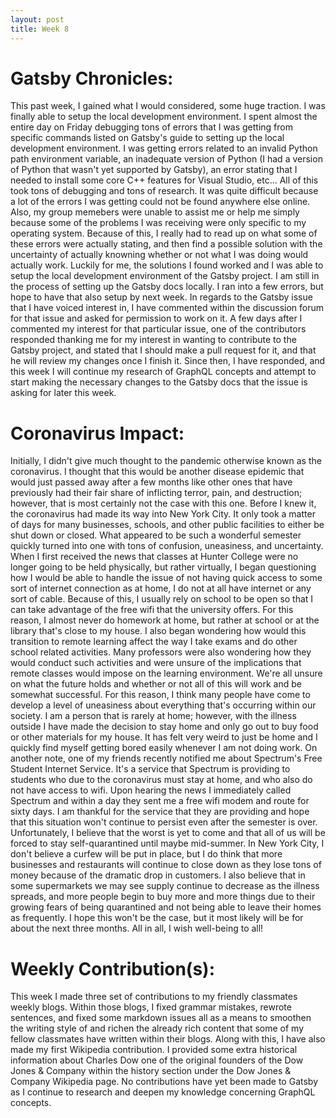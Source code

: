 ```yaml
---
layout: post
title: Week 8
---
```


# Gatsby Chronicles:
This past week, I gained what I would considered, some huge traction. I was finally able to setup the local development environment. I spent almost the entire day on Friday debugging tons of errors that I was getting from specific commands listed on Gatsby's guide to setting up the local development environment. I was getting errors related to an invalid Python path environment variable, an inadequate version of Python (I had a version of Python that wasn't yet supported by Gatsby), an error stating that I needed to install some core C++ features for Visual Studio, etc... All of this took tons of debugging and tons of research. It was quite difficult because a lot of the errors I was getting could not be found anywhere else online. Also, my group memebers were unable to assist me or help me simply because some of the problems I was receiving were only specific to my operating system. Because of this, I really had to read up on what some of these errors were actually stating, and then find a possible solution with the uncertainty of actually knowning whether or not what I was doing would actually work. Luckily for me, the solutions I found worked and I was able to setup the local development environment of the Gatsby project. I am still in the process of setting up the Gatsby docs locally. I ran into a few errors, but hope to have that also setup by next week. In regards to the Gatsby issue that I have voiced interest in, I have commented within the discussion forum for that issue and asked for permission to work on it. A few days after I commented my interest for that particular issue, one of the contributors responded thanking me for my interest in wanting to contribute to the Gatsby project, and stated that I should make a pull request for it, and that he will review my changes once I finish it. Since then, I have responded, and this week I will continue my research of GraphQL concepts and attempt to start making the necessary changes to the Gatsby docs that the issue is asking for later this week.


# Coronavirus Impact:
Initially, I didn't give much thought to the pandemic otherwise known as the coronavirus. I thought that this would be another disease epidemic that would just passed away after a few months like other ones that have previously had their fair share of inflicting terror, pain, and destruction; however, that is most certainly not the case with this one. Before I knew it, the coronavirus had made its way into New York City. It only took a matter of days for many businesses, schools, and other public facilities to either be shut down or closed. What appeared to be such a wonderful semester quickly turned into one with tons of confusion, uneasiness, and uncertainty. When I first received the news that classes at Hunter College were no longer going to be held physically, but rather virtually, I began questioning how I would be able to handle the issue of not having quick access to some sort of internet connection as at home, I do not at all have internet or any sort of cable. Because of this, I usually rely on school to be open so that I can take advantage of the free wifi that the university offers. For this reason, I almost never do homework at home, but rather at school or at the library that's close to my house. I also began wondering how would this transition to remote learning affect the way I take exams and do other school related activities. Many professors were also wondering how they would conduct such activities and were unsure of the implications that remote classes would impose on the learning environment. We're all unsure on what the future holds and whether or not all of this will work and be somewhat successful. For this reason, I think many people have come to develop a level of uneasiness about everything that's occurring within our society. I am a person that is rarely at home; however, with the illness outside I have made the decision to stay home and only go out to buy food or other materials for my house. It has felt very weird to just be home and I quickly find myself getting bored easily whenever I am not doing work. On another note, one of my friends recently notified me about Spectrum's Free Student Internet Service. It's a service that Spectrum is providing to students who due to the coronavirus must stay at home, and who also do not have access to wifi. Upon hearing the news I immediately called Spectrum and within a day they sent me a free wifi modem and route for sixty days. I am thankful for the service that they are providing and hope that this situation won't continue to persist even after the semester is over. Unfortunately, I believe that the worst is yet to come and that all of us will be forced to stay self-quarantined until maybe mid-summer. In New York City, I don't believe a curfew will be put in place, but I do think that more businesses and restaurants will continue to close down as they lose tons of money because of the dramatic drop in customers. I also believe that in some supermarkets we may see supply continue to decrease as the illness spreads, and more people begin to buy more and more things due to their growing fears of being quarantined and not being able to leave their homes as frequently. I hope this won't be the case, but it most likely will be for about the next three months. All in all, I wish well-being to all!


# Weekly Contribution(s):
This week I made three set of contributions to my friendly classmates weekly blogs. Within those blogs, I fixed grammar mistakes, rewrote sentences, and fixed some markdown issues all as a means to smoothen the writing style of and richen the already rich content that some of my fellow classmates have written within their blogs. Along with this, I have also made my first Wikipedia contribution. I provided some extra historical information about Charles Dow one of the original founders of the Dow Jones & Company within the history section under the Dow Jones & Company Wikipedia page. No contributions have yet been made to Gatsby as I continue to research and deepen my knowledge concerning GraphQL concepts.
